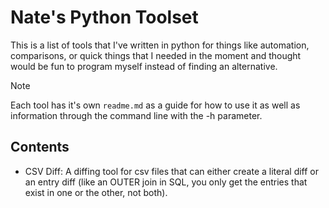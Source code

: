 # Nate's Python Toolset
This is a list of tools that I've written in python for things like automation, comparisons, or quick things that I needed in the moment and thought would be fun to program myself instead of finding an alternative.

> [!NOTE]
> Each tool has it's own `readme.md` as a guide for how to use it as well as information through the command line with the -h parameter.

## Contents
- CSV Diff: A diffing tool for csv files that can either create a literal diff or an entry diff (like an OUTER join in SQL, you only get the entries that exist in one or the other, not both).